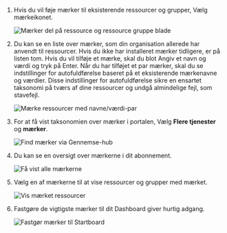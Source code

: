1. Hvis du vil føje mærker til eksisterende ressourcer og grupper, Vælg mærkeikonet. 

     ![Mærker del på ressource og ressource gruppe blade](./media/resource-manager-tag-resources/select-tag-icon.png)

1. Du kan se en liste over mærker, som din organisation allerede har anvendt til ressourcer. Hvis du ikke har installeret mærker tidligere, er på listen tom. Hvis du vil tilføje et mærke, skal du blot Angiv et navn og værdi og tryk på Enter. Når du har tilføjet et par mærker, skal du se indstillinger for autofuldførelse baseret på et eksisterende mærkenavne og værdier. Disse indstillinger for autofuldførelse sikre en ensartet taksonomi på tværs af dine ressourcer og undgå almindelige fejl, som stavefejl.

     ![Mærke ressourcer med navne/værdi-par](./media/resource-manager-tag-resources/tag-resources.png)

1. For at få vist taksonomien over mærker i portalen, Vælg **Flere tjenester** og **mærker**.

     ![Find mærker via Gennemse-hub](./media/resource-manager-tag-resources/browse-tags.png)

1. Du kan se en oversigt over mærkerne i dit abonnement.

     ![Få vist alle mærkerne](./media/resource-manager-tag-resources/tag-taxonomy.png)

1. Vælg en af mærkerne til at vise ressourcer og grupper med mærket.

     ![Vis mærket ressourcer](./media/resource-manager-tag-resources/show-tagged-resources.png)

1. Fastgøre de vigtigste mærker til dit Dashboard giver hurtig adgang.

     ![Fastgør mærker til Startboard](./media/resource-manager-tag-resources/show-pinned-tag.png)
